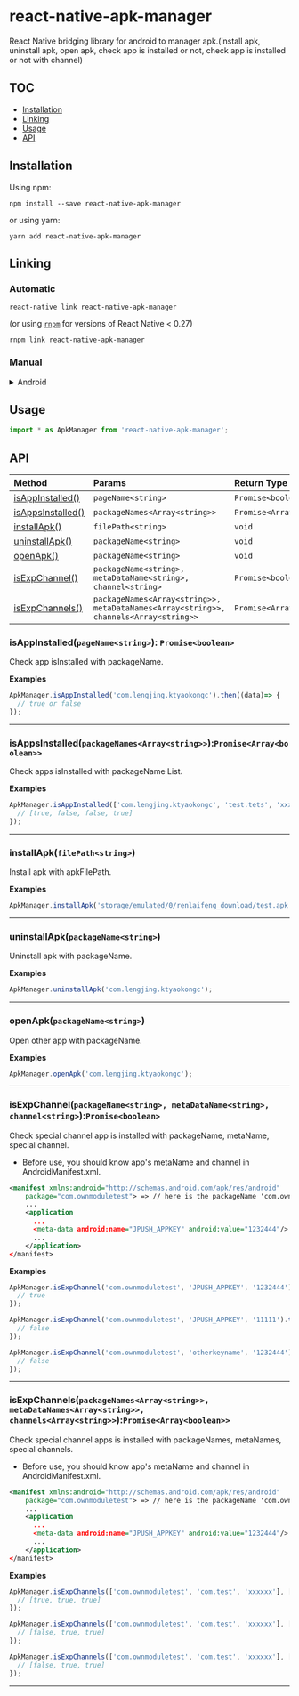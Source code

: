 # react-native-apk-manager
React Native bridging library for android to manager apk.(install apk, uninstall apk, open apk, check app is installed or not, check app is installed or not with channel)

## TOC

* [Installation](#installation)
* [Linking](#linking)
* [Usage](#usage)
* [API](#api)

## Installation

Using npm:

```shell
npm install --save react-native-apk-manager
```

or using yarn:

```shell
yarn add react-native-apk-manager
```

## Linking

### Automatic

```shell
react-native link react-native-apk-manager
```

(or using [`rnpm`](https://github.com/rnpm/rnpm) for versions of React Native < 0.27)

```shell
rnpm link react-native-apk-manager
```

### Manual

<details>
    <summary>Android</summary>

* **_optional_** in `android/build.gradle`:

```gradle
...
  ext {
    // dependency versions
    compileSdkVersion = "<Your compile SDK version>" // default: 27
    targetSdkVersion = "<Your target SDK version>" // default: 27
  }
...
```

* in `android/app/build.gradle`:

```diff
dependencies {
    ...
    compile "com.facebook.react:react-native:+"  // From node_modules
+   compile project(':react-native-apk-manager')
}
```

* in `android/settings.gradle`:

```diff
...
include ':app'
+ include ':react-native-apk-manager'
+ project(':react-native-apk-manager').projectDir = new File(rootProject.projectDir, '../node_modules/react-native-apk-manager/android')
```

#### With React Native 0.29+

* in `MainApplication.java`:

```diff
+ import com.superhao.react_native_apk_manager.ApkManagerPackage;

  public class MainApplication extends Application implements ReactApplication {
    ......

    @Override
    protected List<ReactPackage> getPackages() {
      return Arrays.<ReactPackage>asList(
+         new ApkManagerPackage(),
          new MainReactPackage()
      );
    }

    ......
  }
```
</details>

## Usage

```js
import * as ApkManager from 'react-native-apk-manager';
```

## API

| Method | 	Params | Return Type |
| :----- | :------ | :---------- |
| [isAppInstalled()](#isappinstalledpagenamestring-promiseboolean) | `pageName<string>` | `Promise<boolean>` |
| [isAppsInstalled()](#isappsinstalledpackagenamesarraystringpromisearrayboolean) | `packageNames<Array<string>>` | `Promise<Array<boolean>>` |
| [installApk()](#installapkfilepathstring) | `filePath<string>` | `void` |
| [uninstallApk()](#uninstallapkpackagenamestring) | `packageName<string>` | `void` |
| [openApk()](#openapkpackagenamestring) | `packageName<string>` | `void` |
| [isExpChannel()](#isexpchannelpackagenamestring-metadatanamestring-channelstringpromiseboolean) | `packageName<string>, metaDataName<string>, channel<string>` | `Promise<boolean>` |
| [isExpChannels()](#isexpchannelspackagenamesarraystring-metadatanamesarraystring-channelsarraystringpromisearrayboolean) | `packageNames<Array<string>>, metaDataNames<Array<string>>, channels<Array<string>>` | `Promise<Array<boolean>>` |

### isAppInstalled(`pageName<string>`): `Promise<boolean>`

Check app isInstalled with packageName.

**Examples**

```js
ApkManager.isAppInstalled('com.lengjing.ktyaokongc').then((data)=> {
  // true or false
});
```

---

### isAppsInstalled(`packageNames<Array<string>>`):`Promise<Array<boolean>>`

Check apps isInstalled with packageName List.

**Examples**

```js
ApkManager.isAppInstalled(['com.lengjing.ktyaokongc', 'test.tets', 'xxxx', 'xxxx']).then((data)=> {
  // [true, false, false, true]
});
```

---

### installApk(`filePath<string>`)

Install apk with apkFilePath.

**Examples**

```js
ApkManager.installApk('storage/emulated/0/renlaifeng_download/test.apk');
```
---

### uninstallApk(`packageName<string>`)

Uninstall apk with packageName.

**Examples**

```js
ApkManager.uninstallApk('com.lengjing.ktyaokongc');
```

---

### openApk(`packageName<string>`)

Open other app with packageName.

**Examples**

```js
ApkManager.openApk('com.lengjing.ktyaokongc');
```
---

### isExpChannel(`packageName<string>, metaDataName<string>, channel<string>`):`Promise<boolean>`

Check special channel app is installed with packageName, metaName, special channel.

* Before use, you should know app's metaName and channel in AndroidManifest.xml.
```xml
<manifest xmlns:android="http://schemas.android.com/apk/res/android"
    package="com.ownmoduletest"> => // here is the packageName 'com.ownmoduletest'
    ...
    <application
      ...
      <meta-data android:name="JPUSH_APPKEY" android:value="1232444"/> => // here is the metaDataName 'JPUSH_APPKEY'
      ...
    </application>
</manifest>
```

**Examples**

```js
ApkManager.isExpChannel('com.ownmoduletest', 'JPUSH_APPKEY', '1232444').then((data)=> {
  // true
});

ApkManager.isExpChannel('com.ownmoduletest', 'JPUSH_APPKEY', '11111').then((data)=> {
  // false
});

ApkManager.isExpChannel('com.ownmoduletest', 'otherkeyname', '1232444').then((data)=> {
  // false
});
```

---

### isExpChannels(`packageNames<Array<string>>, metaDataNames<Array<string>>, channels<Array<string>>`):`Promise<Array<boolean>>`

Check special channel apps is installed with packageNames, metaNames, special channels.

* Before use, you should know app's metaName and channel in AndroidManifest.xml.
```xml
<manifest xmlns:android="http://schemas.android.com/apk/res/android"
    package="com.ownmoduletest"> => // here is the packageName 'com.ownmoduletest'
    ...
    <application
      ...
      <meta-data android:name="JPUSH_APPKEY" android:value="1232444"/> => // here is the metaDataName 'JPUSH_APPKEY'
      ...
    </application>
</manifest>
```

**Examples**

```js
ApkManager.isExpChannels(['com.ownmoduletest', 'com.test', 'xxxxxx'], ['JPUSH_APPKEY', 'test_key', 'xxxxxxx'], ['1232444', 'wanted channel', 'wanted channel']).then((data)=> {
  // [true, true, true]
});

ApkManager.isExpChannels(['com.ownmoduletest', 'com.test', 'xxxxxx'], ['JPUSH_APPKEY', 'test_key', 'xxxxxxx'], ['11111', 'wanted channel', 'wanted channel']).then((data)=> {
  // [false, true, true]
});

ApkManager.isExpChannels(['com.ownmoduletest', 'com.test', 'xxxxxx'], ['other_key', 'test_key', 'xxxxxxx'], ['1232444', 'wanted channel', 'wanted channel']).then((data)=> {
  // [false, true, true]
});
```
---

